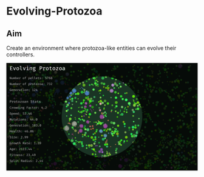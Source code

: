 # Evolving-Protozoa

## Aim

Create an environment where protozoa-like entities can evolve their controllers.

![png](/screenshots/tank.png)
